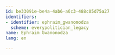 ```yaml
---
id: be33091e-be4a-4ab6-a6c3-488c05d75a27
identifiers:
- identifier: ephraim_gwanonodza
  scheme: everypolitician_legacy
name: Ephraim Gwanonodza
lang: en

---
```

